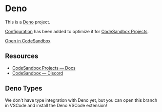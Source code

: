 # Deno

This is a [Deno](https://deno.land/) project.

[Configuration](https://codesandbox.io/docs/projects/learn/setting-up/tasks) has been added to optimize it for [CodeSandbox Projects](https://codesandbox.io/p/dashboard).

[Open in CodeSandbox](https://codesandbox.io/p/github/codesandbox/codesandbox-template-deno-server)

## Resources

- [CodeSandbox Projects — Docs](https://codesandbox.io/docs/projects)
- [CodeSandbox — Discord](https://discord.gg/Ggarp3pX5H)

## Deno Types

We don't have type integration with Deno yet, but you can open this branch in VSCode and install the Deno VSCode extension!